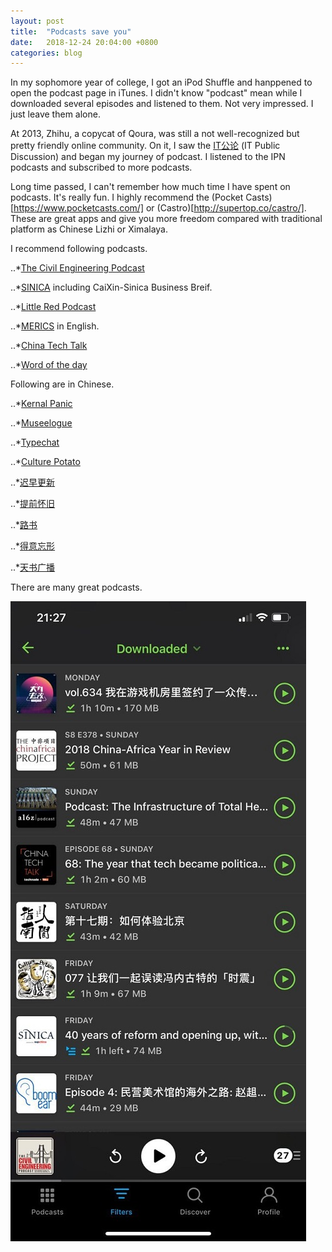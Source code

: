 ```yaml
---
layout: post
title:  "Podcasts save you"
date:   2018-12-24 20:04:00 +0800
categories: blog
---
```




In my sophomore year of college, I got an iPod Shuffle and hanppened to open the podcast page in iTunes. I didn't know "podcast" mean while I downloaded several episodes and listened to them. Not very impressed. I just leave them alone.

At 2013, Zhihu, a copycat of Qoura, was still a  not well-recognized but pretty friendly online community. On it, I saw the [IT公论](https://itgonglun.com/) (IT Public Discussion) and began my journey of podcast. I listened to the IPN podcasts and subscribed to more podcasts.

Long time passed, I can't remember how much time I have spent on podcasts. It's really fun. I highly recommend the (Pocket Casts)[https://www.pocketcasts.com/] or (Castro)[http://supertop.co/castro/]. These are great apps and give you more freedom compared with traditional platform as Chinese Lizhi or Ximalaya.

I recommend following podcasts. 

  ..*[The Civil Engineering Podcast](https://engineeringmanagementinstitute.org/cep-podcast/)

  ..*[SINICA](https://supchina.com/series/sinica/) including CaiXin-Sinica Business Breif.

  ..*[Little Red Podcast](https://soundcloud.com/user-340830825)

  ..*[MERICS](https://www.merics.org/) in English.

  ..*[China Tech Talk](https://chinatechtalk.libsyn.com/)

  ..*[Word of the day](https://player.fm/series/1319408)

  Following are in Chinese.

  ..*[Kernal Panic](https://kernelpanic.fm/)

  ..*[Museelogue](https://bowuzhi.fm/)

  ..*[Typechat](https://thetype.com/typechat/)

  ..*[Culture Potato](http://www.culturepotato.com)

  ..*[迟早更新](http://www.weareones.com/podcast)

  ..*[提前怀旧](https://pretro.xyz/)

  ..*[路书](http://lushu88.com)

  ..*[得意忘形](https://www.lizhi.fm/user/2579240391643675180)

  ..*[天书广播](http://tianshuguangbo.com/blog/)


There are many great podcasts.

![My pocket casts screenshot](/assets/pocketcasts.jpg)